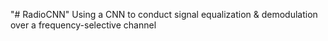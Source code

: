 "# RadioCNN" 
Using a CNN to conduct signal equalization & demodulation over a frequency-selective channel
